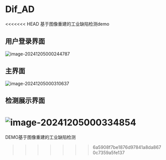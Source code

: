 # Dif_AD
<<<<<<< HEAD
基于图像重建的工业缺陷检测demo

## 用户登录界面

![image-20241205000244787](C:\Users\wzl_9\AppData\Roaming\Typora\typora-user-images\image-20241205000244787.png)

## 主界面

![image-20241205000310637](C:\Users\wzl_9\AppData\Roaming\Typora\typora-user-images\image-20241205000310637.png)

## 检测展示界面

![image-20241205000334854](C:\Users\wzl_9\AppData\Roaming\Typora\typora-user-images\image-20241205000334854.png)
=======
DEMO基于图像重建的工业缺陷检测
>>>>>>> 6a5908f7be1876d97841a8da8670c7359a5fe137
